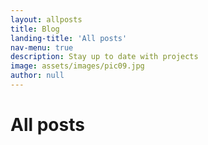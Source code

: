 ```yaml
---
layout: allposts
title: Blog
landing-title: 'All posts'
nav-menu: true
description: Stay up to date with projects
image: assets/images/pic09.jpg
author: null
---
```


<h1>All posts</h1>



